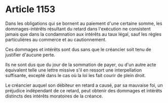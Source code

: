 # Article 1153

Dans les obligations qui se bornent au paiement d'une certaine somme, les dommages-intérêts résultant du retard dans l'exécution ne consistent jamais que dans la condamnation aux intérêts au taux légal, sauf les règles particulières au commerce et au cautionnement.

Ces dommages et intérêts sont dus sans que le créancier soit tenu de justifier d'aucune perte.

Ils ne sont dus que du jour de la sommation de payer, ou d'un autre acte équivalent telle une lettre missive s'il en ressort une interpellation suffisante, excepté dans le cas où la loi les fait courir de plein droit.

Le créancier auquel son débiteur en retard a causé, par sa mauvaise foi, un préjudice indépendant de ce retard, peut obtenir des dommages et intérêts distincts des intérêts moratoires de la créance.
